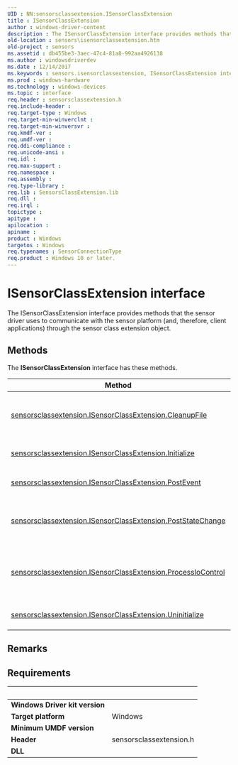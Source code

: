 ```yaml
---
UID : NN:sensorsclassextension.ISensorClassExtension
title : ISensorClassExtension
author : windows-driver-content
description : The ISensorClassExtension interface provides methods that the sensor driver uses to communicate with the sensor platform (and, therefore, client applications) through the sensor class extension object.
old-location : sensors\isensorclassextension.htm
old-project : sensors
ms.assetid : db455be3-3aec-47c4-81a8-992aa4926138
ms.author : windowsdriverdev
ms.date : 12/14/2017
ms.keywords : sensors.isensorclassextension, ISensorClassExtension interface [Sensor Devices], ISensorClassExtension interface [Sensor Devices], described, ISensorClassExtension, sensorsclassextension/ISensorClassExtension, Sensor_IFaces_84ca9d2b-f0e3-4500-99a4-21054c7dc527.xml
ms.prod : windows-hardware
ms.technology : windows-devices
ms.topic : interface
req.header : sensorsclassextension.h
req.include-header : 
req.target-type : Windows
req.target-min-winverclnt : 
req.target-min-winversvr : 
req.kmdf-ver : 
req.umdf-ver : 
req.ddi-compliance : 
req.unicode-ansi : 
req.idl : 
req.max-support : 
req.namespace : 
req.assembly : 
req.type-library : 
req.lib : SensorsClassExtension.lib
req.dll : 
req.irql : 
topictype : 
apitype : 
apilocation : 
apiname : 
product : Windows
targetos : Windows
req.typenames : SensorConnectionType
req.product : Windows 10 or later.
---
```


# ISensorClassExtension interface

The ISensorClassExtension interface provides methods that the sensor driver uses to communicate with the sensor platform (and, therefore, client applications) through the sensor class extension object.

## Methods

<p>The <b>ISensorClassExtension</b> interface has these methods.</p>

| Method | Description |
| ---- |:---- |
| [sensorsclassextension.ISensorClassExtension.CleanupFile](nf-sensorsclassextension-isensorclassextension-cleanupfile.md) | The ISensorClassExtension::CleanupFile method notifies the class extension about a file handle that closes and cancels all pending I/O requests, for the specified application. |
| [sensorsclassextension.ISensorClassExtension.Initialize](nf-sensorsclassextension-isensorclassextension-initialize.md) | The ISensorClassExtension::Initialize method initializes the sensor class extension object. |
| [sensorsclassextension.ISensorClassExtension.PostEvent](nf-sensorsclassextension-isensorclassextension-postevent.md) | The ISensorClassExtension::PostEvent method raises one or more driver events in the sensor class extension. |
| [sensorsclassextension.ISensorClassExtension.PostStateChange](nf-sensorsclassextension-isensorclassextension-poststatechange.md) | The ISensorClassExtension::PostStateChange method notifies the sensor class extension about a change in the operational state of the sensor. |
| [sensorsclassextension.ISensorClassExtension.ProcessIoControl](nf-sensorsclassextension-isensorclassextension-processiocontrol.md) | The ISensorClassExtension::ProcessControl method sends Windows Portable Devices (WPD) I/O control requests to the sensor class extension for processing. |
| [sensorsclassextension.ISensorClassExtension.Uninitialize](nf-sensorsclassextension-isensorclassextension-uninitialize.md) | The ISensorClassExtension::Uninitialize method uninitializes the sensor class extension object. |

## Remarks



## Requirements
| &nbsp; | &nbsp; |
| ---- |:---- |
| **Windows Driver kit version** |  |
| **Target platform** | Windows |
| **Minimum UMDF version** |  |
| **Header** | sensorsclassextension.h |
| **DLL** |  |